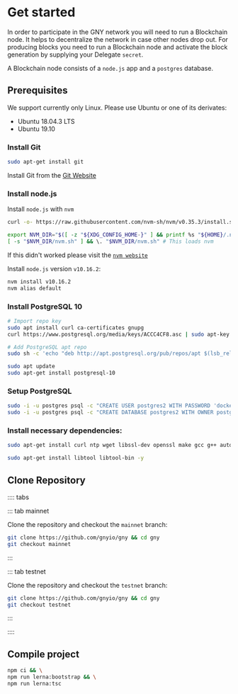 # Get started

In order to participate in the GNY network you will need to run a Blockchain node. It helps to decentralize the network in case other nodes drop out. For producing blocks you need to run a Blockchain node and activate the block generation by supplying your Delegate `secret`.

A Blockchain node consists of a `node.js` app and a `postgres` database.

## Prerequisites

We support currently only Linux. Please use Ubuntu or one of its derivates:

- Ubuntu 18.04.3 LTS
- Ubuntu 19.10

### Install Git

```bash
sudo apt-get install git
```

Install Git from the [Git Website](https://git-scm.com/)

### Install node.js

Install `node.js` with `nvm`

```bash
curl -o- https://raw.githubusercontent.com/nvm-sh/nvm/v0.35.3/install.sh | bash

export NVM_DIR="$([ -z "${XDG_CONFIG_HOME-}" ] && printf %s "${HOME}/.nvm" || printf %s "${XDG_CONFIG_HOME}/nvm")"
[ -s "$NVM_DIR/nvm.sh" ] && \. "$NVM_DIR/nvm.sh" # This loads nvm
```

If this didn't worked please visit the [`nvm website`](https://github.com/nvm-sh/nvm)

Install `node.js` version `v10.16.2`:

```bash
nvm install v10.16.2
nvm alias default
```

### Install PostgreSQL 10

```bash
# Import repo key
sudo apt install curl ca-certificates gnupg
curl https://www.postgresql.org/media/keys/ACCC4CF8.asc | sudo apt-key add -

# Add PostgreSQL apt repo
sudo sh -c 'echo "deb http://apt.postgresql.org/pub/repos/apt $(lsb_release -cs)-pgdg main" > /etc/apt/sources.list.d/pgdg.list'

sudo apt update
sudo apt-get install postgresql-10
```

### Setup PostgreSQL

```bash
sudo -i -u postgres psql -c "CREATE USER postgres2 WITH PASSWORD 'docker' CREATEDB;"
sudo -i -u postgres psql -c "CREATE DATABASE postgres2 WITH OWNER postgres2;"
```

### Install necessary dependencies:

```bash
sudo apt-get install curl ntp wget libssl-dev openssl make gcc g++ autoconf automake python build-essential -y

sudo apt-get install libtool libtool-bin -y
```

## Clone Repository

:::: tabs

::: tab mainnet

Clone the repository and checkout the `mainnet` branch:

```bash
git clone https://github.com/gnyio/gny && cd gny
git checkout mainnet
```

:::

::: tab testnet

Clone the repository and checkout the `testnet` branch:

```bash
git clone https://github.com/gnyio/gny && cd gny
git checkout testnet
```

:::

::::

## Compile project

```bash
npm ci && \
npm run lerna:bootstrap && \
npm run lerna:tsc
```
